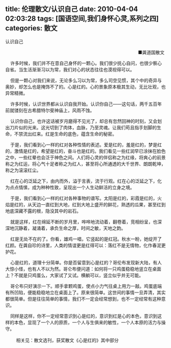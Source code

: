 title: 伦理散文/认识自己
date: 2010-04-04 02:03:28
tags: [国语空间,我们身怀心灵,系列之四]
categories: 散文
---
 <p>认识自己</p> 
 <p align="right">■龚道国散文&nbsp;</p> 
 <p>&nbsp;&nbsp;&nbsp; 许多时候，我们并不在意自己身怀的一颗心。我们很少抚心自问，也很少察心自省。当生活渐渐习以为常，我们对心的状态往往也漠视得可以。</p> 
 <p>&nbsp;&nbsp;&nbsp; 但是一颗心对我们来说，无论多么习以为常，多么司空见惯，其个中的奇异与奥妙，却怎么也是掩饰不了的。心是红的。心的景象原本极其生动，无比壮观，也异常精微。</p> 
<!-- more --><p>&nbsp;&nbsp;&nbsp; 许多时候，认识世界都从认识自我开始。认识你自己——这句话，两千五百年前就镂刻在古希腊特尔斐神庙上，风雨不蚀。</p> 
 <p>&nbsp;&nbsp;&nbsp; 认识你自己，也许这话被岁月磨得不见光了，却总有忽然回神的时刻，又会划出刀片似的光来。这光切到了肉体，血脉，乃至灵魂。让我们苟且指手划脚的生命，不禁流出红来。红是生命的底色，蕴含生命的秘密。</p> 
 <p>&nbsp;&nbsp;&nbsp; 于是，我们看到心一样的红对各种性情的表述。爱是红的，羞是红的，梦是红的，激情是红的，希望是红的，奋斗也是红的。我们看见一些红润早已涂抹在脸色之中，一些红晕也会泛于神色之间。人们将心灵的伴侣称之为红缘，将爽心的前景称之为红运，将心气十足者称之为红人，甚至将心所通透的大千世界、朗朗乾坤，称之为滚滚红尘。</p> 
 <p>&nbsp;&nbsp;&nbsp; 红在心的泛延之下，由内而外，溢于言表，流于行观。红在心的泛延之下，化为点点情愫，成为种种性致，呈现出一个人生动鲜活的立身之境。</p> 
 <p>&nbsp;&nbsp;&nbsp; 于是，我们看到心一样的红对各种事物的谱写。太阳是红的，彩霞是红的，火焰是红的，从天边一直红到大地，红到大地上盛开的鲜花，熟透的瓜果，甚至红到地底深藏不露的根，隐没其中的岩石。</p> 
 <p>&nbsp;&nbsp;&nbsp; 就是这样，红在绵延不断的岁月里，哗哗地流动着，翻卷着，竞相纷呈，也深深地沉静着，凝涌着，承负生命之厚，时间之敏，天地之韵。</p> 
 <p>&nbsp;&nbsp;&nbsp; 红是无处不在的了。你看，雄鸡一唱，它竖起的是红冠。秋水一盼，她绽开了红颜。在龚自珍的诗里，人类的情谊更是红得可以：落红不是无情物，化作春泥更护花。</p> 
 <p>&nbsp;&nbsp;&nbsp; 心是红的，道理十分简单。你是否留意到心是红的？哥伦布发现新大陆，有人大惊小怪，也有人不以为然。哥仑布便问道：如何将一只鸡蛋稳稳地竖立在桌面上？不就是只鸡蛋么，大家试了又试。横躺可以，竖立似乎并无可能。</p> 
 <p>&nbsp;&nbsp;&nbsp; 哥仑布只好演示一下。顺手拿颗鸡蛋，使点小力气往桌上用力一敲。鸡蛋底端有所凹陷，便能稳稳地立在桌面上了。原来很简单。这世间的事情一旦弄清，其实都很简单。但是往往简单的事情，我们不一定会经常想到，也不一定经常有这种意识。</p> 
 <p>&nbsp;&nbsp;&nbsp; 同样是这样，你不一定经常意识到心是红的，意识到红是心的本色，意识到这样的本色，显现了一个人的原质，一个人与生俱来的敏性，一个人本原的活力与操守。</p> 
 <p style="TexT-ALiGn: left; Line-HeiGHT: 19pt; TexT-inDenT: 22.6pt; MArGin: 0cm 0cm 0pt; mso-line-height-rule: exactly; mso-pagination: widow-orphan" align="left">&nbsp;相关见：散文选刊，获奖散文《心是红的》其中部分</p> 
 <p style="TexT-ALiGn: left; Line-HeiGHT: 19pt; TexT-inDenT: 22.6pt; MArGin: 0cm 0cm 0pt; mso-line-height-rule: exactly; mso-pagination: widow-orphan" align="left">&nbsp;</p> 
